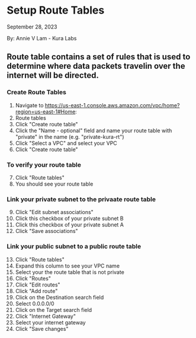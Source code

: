 # Setup Route Tables

September 28, 2023

By:  Annie V Lam - Kura Labs

## Route table contains a set of rules that is used to determine where data packets travelin over the internet will be directed.

### Create Route Tables

1.  Navigate to https://us-east-1.console.aws.amazon.com/vpc/home?region=us-east-1#Home:
2.  Route tables
3.  Click "Create route table"
4.  Click the "Name - optional" field and name your route table with "private" in the name (e.g. "private-kura-rt")
5.  Click "Select a VPC" and select your VPC
6.  Click "Create route table"

### To verify your route table 
7. Click "Route tables"
8. You should see your route table

### Link your private subnet to the privaate route table
9.   Click "Edit subnet associations"
10.  Click this checkbox of your private subnet B
11.  Click this checkbox of your private subnet A
12.  Click "Save associations"

### Link your public subnet to a public route table
13.  Click "Route tables"
14.  Expand this column to see your VPC name
15.  Select your the route table that is not private
16.  Click "Routes"
17.  Click "Edit routes"
18.  Click "Add route"
19.  Click on the Destination search field
20.  Select 0.0.0.0/0
21.  Click on the Target search field
22.  Click "Internet Gateway"
23.  Select your internet gateway
24.  Click "Save changes"
